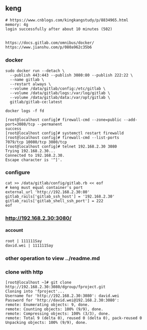 ## keng
    # https://www.cnblogs.com/kingkangstudy/p/8834965.html
    memory: 4g 
    login successfully after about 10 minutes (502)
## 
    https://docs.gitlab.com/omnibus/docker/
    https://www.jianshu.com/p/080a962c35b6
    
    
### docker
    sudo docker run --detach \
      --publish 443:443 --publish 3080:80 --publish 222:22 \
      --name gitlab \
      --restart always \
      --volume /data/gitlab/config:/etc/gitlab \
      --volume /data/gitlab/logs:/var/log/gitlab \
      --volume /data/gitlab/data:/var/opt/gitlab \
      gitlab/gitlab-ce:latest
      
    docker logs -f fd
    
    [root@localhost config]# firewall-cmd --zone=public --add-port=3080/tcp --permanent
    success
    [root@localhost config]# systemctl restart firewalld
    [root@localhost config]# firewall-cmd --list-ports
    7079/tcp 10080/tcp 3080/tcp
    [root@localhost config]# telnet 192.168.2.30 3080
    Trying 192.168.2.30...
    Connected to 192.168.2.30.
    Escape character is '^]'.
    
### configure
    cat >> /data/gitlab/config/gitlab.rb << eof
    # keng must equal container's port
    external_url 'http://192.168.2.30:80'
    gitlab_rails['gitlab_ssh_host'] = '192.168.2.30'
    gitlab_rails['gitlab_shell_ssh_port'] = 222
    eof
    
### http://192.168.2.30:3080/
    
#### account 
    root | 111111Say
    david.wei | 111111Say
    
### other operation to view ../readme.md

### clone with http
    [root@localhost ~]# git clone http://192.168.2.30:3080/dgroup/fproject.git
    Cloning into 'fproject'...
    Username for 'http://192.168.2.30:3080': david.wei            
    Password for 'http://david.wei@192.168.2.30:3080': 
    remote: Enumerating objects: 9, done.
    remote: Counting objects: 100% (9/9), done.
    remote: Compressing objects: 100% (3/3), done.
    remote: Total 9 (delta 0), reused 0 (delta 0), pack-reused 0
    Unpacking objects: 100% (9/9), done.


    

    
  

